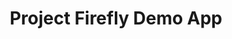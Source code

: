 ---
keywords:
  - Adobe I/O
  - Extensibility
  - API Documentation
  - Developer Tooling
title: Project Firefly Demo App
frameSrc: https://53444-stocksearch-stage.adobeio-static.net/index.html
---